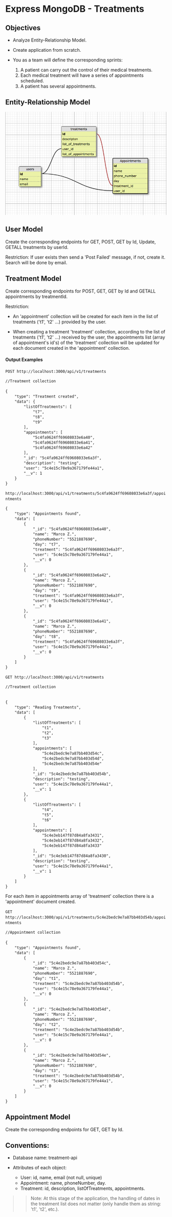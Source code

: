 # Express MongoDB - Treatments



## Objectives

- Analyze Entity-Relationship Model.
- Create application from scratch.
- You as a team will define the corresponding sprints:

  1) A patient can carry out the control of their medical treatments.
  2) Each medical treatment will have a series of appointments scheduled.
  3) A patient has several appointments.


## Entity-Relationship Model


![](images/erm--user-treatment.png)


## User Model

Create the corresponding endpoints for GET, POST, GET by Id, Update, GETALL treatments by userId.

Restriction: If user exists then send a 'Post Failed' message, if not, create it. Search will be done by email.

## Treatment Model


Create corresponding endpoints for POST, GET, GET by Id and GETALL appointments by treatmentId.

Restriction:

  - An 'appointment' collection will be created for each item in the list of treatments ('t1', 't2' ...) provided by the user.

  - When creating a treatment 'treatment' collection, according to the list of treatments ('t1', 't2' ...) received by the user, the appointments list (array of appointment's id's) of the 'treatment' collection will be updated for each document created in the 'appointment' collection.


#### Output Examples

`POST http://localhost:3000/api/v1/treatments`

```
//Treatment collection

{
    "type": "Treatment created",
    "data": {
        "listOfTreatments": [
            "t7",
            "t8",
            "t9"
        ],
        "appointments": [
            "5c4fa9624ff69608033e6a40",
            "5c4fa9624ff69608033e6a41",
            "5c4fa9624ff69608033e6a42"
        ],
        "_id": "5c4fa9624ff69608033e6a3f",
        "description": "testing",
        "user": "5c4e15c78e9a367179fe44a1",
        "__v": 1
    }
}
```

`http://localhost:3000/api/v1/treatments/5c4fa9624ff69608033e6a3f/appointments`

```
{
    "type": "Appointments found",
    "data": [
        {
            "_id": "5c4fa9624ff69608033e6a40",
            "name": "Marco Z.",
            "phoneNumber": "5521887690",
            "day": "t7",
            "treatment": "5c4fa9624ff69608033e6a3f",
            "user": "5c4e15c78e9a367179fe44a1",
            "__v": 0
        },
        {
            "_id": "5c4fa9624ff69608033e6a42",
            "name": "Marco Z.",
            "phoneNumber": "5521887690",
            "day": "t9",
            "treatment": "5c4fa9624ff69608033e6a3f",
            "user": "5c4e15c78e9a367179fe44a1",
            "__v": 0
        },
        {
            "_id": "5c4fa9624ff69608033e6a41",
            "name": "Marco Z.",
            "phoneNumber": "5521887690",
            "day": "t8",
            "treatment": "5c4fa9624ff69608033e6a3f",
            "user": "5c4e15c78e9a367179fe44a1",
            "__v": 0
        }
    ]
}
```


`GET http://localhost:3000/api/v1/treatments` 

```
//Treatment collection


{
    "type": "Reading Treatments",
    "data": [
        {
            "listOfTreatments": [
                "t1",
                "t2",
                "t3"
            ],
            "appointments": [
                "5c4e2bedc9e7a87bb403d54c",
                "5c4e2bedc9e7a87bb403d54d",
                "5c4e2bedc9e7a87bb403d54e"
            ],
            "_id": "5c4e2bedc9e7a87bb403d54b",
            "description": "testing",
            "user": "5c4e15c78e9a367179fe44a1",
            "__v": 1
        },
        {
            "listOfTreatments": [
                "t4",
                "t5",
                "t6"
            ],
            "appointments": [
                "5c4e3eb147f87d84a8fa3431",
                "5c4e3eb147f87d84a8fa3432",
                "5c4e3eb147f87d84a8fa3433"
            ],
            "_id": "5c4e3eb147f87d84a8fa3430",
            "description": "testing",
            "user": "5c4e15c78e9a367179fe44a1",
            "__v": 1
        }
    ]
}  
```

For each item in appointments array of 'treatment' collection there is a 'appointment' document created.

`GET http://localhost:3000/api/v1/treatments/5c4e2bedc9e7a87bb403d54b/appointments` 

```
//Appointment collection

{
    "type": "Appointments found",
    "data": [
        {
            "_id": "5c4e2bedc9e7a87bb403d54c",
            "name": "Marco Z.",
            "phoneNumber": "5521887690",
            "day": "t1",
            "treatment": "5c4e2bedc9e7a87bb403d54b",
            "user": "5c4e15c78e9a367179fe44a1",
            "__v": 0
        },
        {
            "_id": "5c4e2bedc9e7a87bb403d54d",
            "name": "Marco Z.",
            "phoneNumber": "5521887690",
            "day": "t2",
            "treatment": "5c4e2bedc9e7a87bb403d54b",
            "user": "5c4e15c78e9a367179fe44a1",
            "__v": 0
        },
        {
            "_id": "5c4e2bedc9e7a87bb403d54e",
            "name": "Marco Z.",
            "phoneNumber": "5521887690",
            "day": "t3",
            "treatment": "5c4e2bedc9e7a87bb403d54b",
            "user": "5c4e15c78e9a367179fe44a1",
            "__v": 0
        }
    ]
}

```


## Appointment Model


Create the corresponding endpoints for GET, GET by Id.



## Conventions:

- Database name: treatment-api
- Attributes of each object:

    - User: id, name, email (not null, unique)
    - Appointment: name, phoneNumber, day.
    - Treatment: id, description, listOfTreatments, appointments.


>> Note: At this stage of the application, the handling of dates in the treatment list does not matter (only handle them as string: 't1', 't2', etc.).
